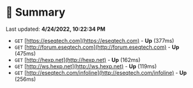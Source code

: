 # 📖 Summary
Last updated: **4/24/2022, 10:22:34 PM**

- `GET` [https://eseqtech.com](https://eseqtech.com) - **Up** (377ms)
- `GET` [http://forum.eseqtech.com](http://forum.eseqtech.com) - **Up** (475ms)
- `GET` [http://hexp.net](http://hexp.net) - **Up** (162ms)
- `GET` [http://ws.hexp.net](http://ws.hexp.net) - **Up** (119ms)
- `GET` [http://eseqtech.com/infoline](http://eseqtech.com/infoline) - **Up** (256ms)
